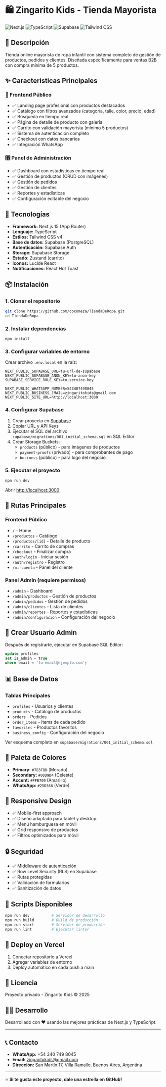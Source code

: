 # 🛍️ Zingarito Kids - Tienda Mayorista

![Next.js](https://img.shields.io/badge/Next.js-15.5.6-black?style=for-the-badge&logo=next.js)
![TypeScript](https://img.shields.io/badge/TypeScript-5.9-blue?style=for-the-badge&logo=typescript)
![Supabase](https://img.shields.io/badge/Supabase-PostgreSQL-green?style=for-the-badge&logo=supabase)
![Tailwind CSS](https://img.shields.io/badge/Tailwind-4.1-38bdf8?style=for-the-badge&logo=tailwind-css)

## 📖 Descripción

Tienda online mayorista de ropa infantil con sistema completo de gestión de productos, pedidos y clientes. Diseñada específicamente para ventas B2B con compra mínima de 5 productos.

## ✨ Características Principales

### 🛒 Frontend Público
- ✅ Landing page profesional con productos destacados
- ✅ Catálogo con filtros avanzados (categoría, talle, color, precio, edad)
- ✅ Búsqueda en tiempo real
- ✅ Página de detalle de producto con galería
- ✅ Carrito con validación mayorista (mínimo 5 productos)
- ✅ Sistema de autenticación completo
- ✅ Checkout con datos bancarios
- ✅ Integración WhatsApp

### 🎛️ Panel de Administración
- ✅ Dashboard con estadísticas en tiempo real
- ✅ Gestión de productos (CRUD con imágenes)
- ✅ Gestión de pedidos
- ✅ Gestión de clientes
- ✅ Reportes y estadísticas
- ✅ Configuración editable del negocio

## 🚀 Tecnologías

- **Framework:** Next.js 15 (App Router)
- **Lenguaje:** TypeScript
- **Estilos:** Tailwind CSS v4
- **Base de datos:** Supabase (PostgreSQL)
- **Autenticación:** Supabase Auth
- **Storage:** Supabase Storage
- **Estado:** Zustand (carrito)
- **Iconos:** Lucide React
- **Notificaciones:** React Hot Toast

## 📦 Instalación

### 1. Clonar el repositorio
```bash
git clone https://github.com/cocomeza/TiendaDeRopa.git
cd TiendaDeRopa
```

### 2. Instalar dependencias
```bash
npm install
```

### 3. Configurar variables de entorno
Crear archivo `.env.local` en la raíz:

```env
NEXT_PUBLIC_SUPABASE_URL=tu-url-de-supabase
NEXT_PUBLIC_SUPABASE_ANON_KEY=tu-anon-key
SUPABASE_SERVICE_ROLE_KEY=tu-service-key

NEXT_PUBLIC_WHATSAPP_NUMBER=543407498045
NEXT_PUBLIC_BUSINESS_EMAIL=zingaritokids@gmail.com
NEXT_PUBLIC_SITE_URL=http://localhost:3000
```

### 4. Configurar Supabase

1. Crear proyecto en [Supabase](https://supabase.com)
2. Copiar URL y API Keys
3. Ejecutar el SQL del archivo `supabase/migrations/001_initial_schema.sql` en SQL Editor
4. Crear Storage Buckets:
   - `products` (público) - para imágenes de productos
   - `payment-proofs` (privado) - para comprobantes de pago
   - `business` (público) - para logo del negocio

### 5. Ejecutar el proyecto
```bash
npm run dev
```

Abrir [http://localhost:3000](http://localhost:3000)

## 🎨 Rutas Principales

### Frontend Público
- `/` - Home
- `/productos` - Catálogo
- `/productos/[id]` - Detalle de producto
- `/carrito` - Carrito de compras
- `/checkout` - Finalizar compra
- `/auth/login` - Iniciar sesión
- `/auth/registro` - Registro
- `/mi-cuenta` - Panel del cliente

### Panel Admin (requiere permisos)
- `/admin` - Dashboard
- `/admin/productos` - Gestión de productos
- `/admin/pedidos` - Gestión de pedidos
- `/admin/clientes` - Lista de clientes
- `/admin/reportes` - Reportes y estadísticas
- `/admin/configuracion` - Configuración del negocio

## 👤 Crear Usuario Admin

Después de registrarte, ejecutar en Supabase SQL Editor:

```sql
update profiles
set is_admin = true
where email = 'tu-email@ejemplo.com';
```

## 📊 Base de Datos

### Tablas Principales
- `profiles` - Usuarios y clientes
- `products` - Catálogo de productos
- `orders` - Pedidos
- `order_items` - Items de cada pedido
- `favorites` - Productos favoritos
- `business_config` - Configuración del negocio

Ver esquema completo en `supabase/migrations/001_initial_schema.sql`

## 🎨 Paleta de Colores

- **Primary:** `#7B3FBD` (Morado)
- **Secondary:** `#00D9D4` (Celeste)
- **Accent:** `#FFB700` (Amarillo)
- **WhatsApp:** `#25D366` (Verde)

## 📱 Responsive Design

- ✅ Mobile-first approach
- ✅ Diseño adaptado para tablet y desktop
- ✅ Menú hamburguesa en móvil
- ✅ Grid responsivo de productos
- ✅ Filtros optimizados para móvil

## 🔒 Seguridad

- ✅ Middleware de autenticación
- ✅ Row Level Security (RLS) en Supabase
- ✅ Rutas protegidas
- ✅ Validación de formularios
- ✅ Sanitización de datos

## 📝 Scripts Disponibles

```bash
npm run dev          # Servidor de desarrollo
npm run build        # Build de producción
npm run start        # Servidor de producción
npm run lint         # Ejecutar linter
```

## 🚀 Deploy en Vercel

1. Conectar repositorio a Vercel
2. Agregar variables de entorno
3. Deploy automático en cada push a main

## 📄 Licencia

Proyecto privado - Zingarito Kids © 2025

## 👨‍💻 Desarrollo

Desarrollado con ❤️ usando las mejores prácticas de Next.js y TypeScript.

---

## 📞 Contacto

- **WhatsApp:** +54 340 749 8045
- **Email:** zingaritokids@gmail.com
- **Dirección:** San Martín 17, Villa Ramallo, Buenos Aires, Argentina

---

⭐ **Si te gusta este proyecto, dale una estrella en GitHub!**
